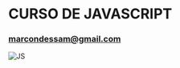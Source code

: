# CURSO DE JAVASCRIPT


### marcondessam@gmail.com



![JS](https://user-images.githubusercontent.com/69199906/117726432-91022a80-b1b4-11eb-99ad-44d70e2b4498.png)
